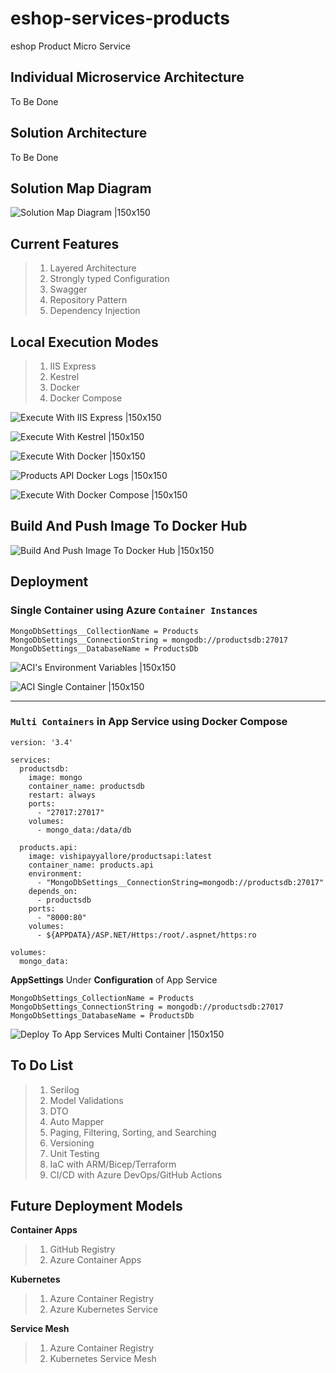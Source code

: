 # eshop-services-products

eshop Product Micro Service

## Individual Microservice Architecture

To Be Done

## Solution Architecture

To Be Done

## Solution Map Diagram

![Solution Map Diagram |150x150](./Documentation/Images/eshop-services-products.PNG)

## Current Features

> 1. Layered Architecture
> 1. Strongly typed Configuration
> 1. Swagger
> 1. Repository Pattern
> 1. Dependency Injection

## Local Execution Modes

> 1. IIS Express
> 1. Kestrel
> 1. Docker
> 1. Docker Compose

![Execute With IIS Express |150x150](./Documentation/Images/ExecuteWithIISExpress.PNG)

![Execute With Kestrel |150x150](./Documentation/Images/ExecuteWithKestrel.PNG)

![Execute With Docker |150x150](./Documentation/Images/ExecuteWithDocker.PNG)

![Products API Docker Logs |150x150](./Documentation/Images/ProductsAPIDockerLogs.PNG)

![Execute With Docker Compose |150x150](./Documentation/Images/ExecuteWithDockerCompose.PNG)

## Build And Push Image To Docker Hub

![Build And Push Image To Docker Hub |150x150](./Documentation/Images/BuildAndPushImageToDockerHub.PNG)

## Deployment

### Single Container using Azure **`Container Instances`**

```
MongoDbSettings__CollectionName = Products
MongoDbSettings__ConnectionString = mongodb://productsdb:27017
MongoDbSettings__DatabaseName = ProductsDb
```

![ACI's Environment Variables |150x150](./Documentation/Images/ACI_Environment_Variables.PNG)

![ACI Single Container |150x150](./Documentation/Images/ACI_Single_Container.PNG)

---

### `Multi Containers` in **App Service** using **Docker Compose**

```
version: '3.4'

services:
  productsdb:
    image: mongo
    container_name: productsdb
    restart: always
    ports:
      - "27017:27017"
    volumes:
      - mongo_data:/data/db

  products.api:
    image: vishipayyallore/productsapi:latest
    container_name: products.api
    environment:
      - "MongoDbSettings__ConnectionString=mongodb://productsdb:27017"
    depends_on:
      - productsdb
    ports:
      - "8000:80"
    volumes:
      - ${APPDATA}/ASP.NET/Https:/root/.aspnet/https:ro

volumes:
  mongo_data:
```

**AppSettings** Under **Configuration** of App Service

```
MongoDbSettings_CollectionName = Products
MongoDbSettings_ConnectionString = mongodb://productsdb:27017
MongoDbSettings_DatabaseName = ProductsDb
```

![Deploy To App Services Multi Container |150x150](./Documentation/Images/DeployToAppServicesMultiContainer.PNG)

## To Do List

> 1. Serilog
> 1. Model Validations
> 1. DTO
> 1. Auto Mapper
> 1. Paging, Filtering, Sorting, and Searching
> 1. Versioning
> 1. Unit Testing
> 1. IaC with ARM/Bicep/Terraform
> 1. CI/CD with Azure DevOps/GitHub Actions

## Future Deployment Models

**Container Apps**

> 1. GitHub Registry
> 1. Azure Container Apps

**Kubernetes**

> 1. Azure Container Registry
> 1. Azure Kubernetes Service

**Service Mesh**

> 1. Azure Container Registry
> 1. Kubernetes Service Mesh
